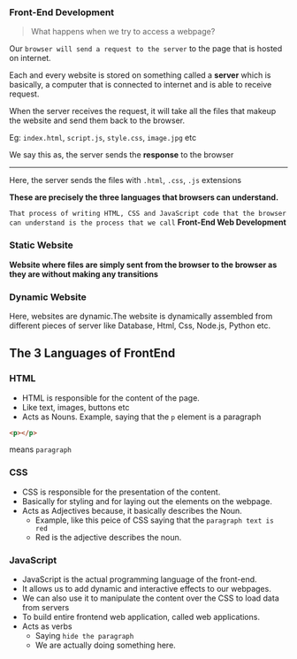 ### Front-End Development

> What happens when we try to access a webpage?

Our `browser will send a request to the server` to the page that is hosted on internet.

Each and every website is stored on something called a **server** which is basically, a computer that is connected to internet and is able to receive request.

When the server receives the request, it will take all the files that makeup the website and send them back to the browser.

Eg: `index.html`, `script.js`, `style.css`, `image.jpg` etc

We say this as, the server sends the **response** to the browser

---

Here, the server sends the files with `.html`, `.css`, `.js` extensions

**These are precisely the three languages that browsers can understand.**

`That process of writing HTML, CSS and JavaScript code that the browser can understand is the process that we call` **Front-End Web Development**

### Static Website

**Website where files are simply sent from the browser to the browser as they are without making any transitions**


### Dynamic Website

Here, websites are dynamic.The website is dynamically assembled from different pieces of server like Database, Html, Css, Node.js, Python etc.

## The 3 Languages of FrontEnd

### HTML

* HTML is responsible for the content of the page.
* Like text, images, buttons etc
* Acts as Nouns. Example, saying that the `p` element is a paragraph

```html
<p></p>
```
means `paragraph`

### CSS

* CSS is responsible for the presentation of the content.
* Basically for styling and for laying out the elements on the webpage.
* Acts as Adjectives because, it basically describes the Noun.
    * Example, like this peice of CSS saying that the `paragraph text is red`
    * Red is the adjective describes the noun.

### JavaScript

* JavaScript is the actual programming language of the front-end.
* It allows us to add dynamic and interactive effects to our webpages.
* We can also use it to manipulate the content over the CSS to load data from servers
* To build entire frontend web application, called web applications.
* Acts as verbs
  * Saying `hide the paragraph`
  * We are actually doing something here.
